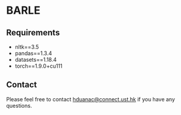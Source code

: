 # BARLE

## Requirements
<ul>
    <li>nltk==3.5</li>
    <li>pandas==1.3.4</li>
    <li>datasets==1.18.4</li>
    <li>torch==1.9.0+cu111</li>
</ul>

## Contact
Please feel free to contact <a href="mailto:hduanac@connect.ust.hk">hduanac@connect.ust.hk</a> if you have any questions.
